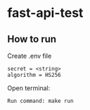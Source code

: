 # fast-api-test

## How to run

Create .env file

```.env
secret = <string>
algorithm = HS256
```

Open terminal:

```
Run command: make run
```
